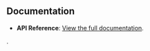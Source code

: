 ## Documentation

- **API Reference**: [View the full documentation](https://effect-ts.github.io/effect/docs/cluster).

.
